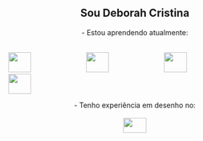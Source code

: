 <h2 align="center">Sou Deborah Cristina</h2>
<p align="center">
- Estou aprendendo atualmente:
<br><br>
 <div>
 <span>
  <img style="height: 40px; width: 30%;" src="https://commons.wikimedia.org/wiki/File:Webysther_20160423_-_Elephpant.svg"/>
<img style="height: 40px; width: 30%;" src="https://cdn.jsdelivr.net/gh/devicons/devicon/icons/html5/html5-original-wordmark.svg"/>
<img style="height: 40px; width: 30%;" src="https://cdn.jsdelivr.net/gh/devicons/devicon/icons/css3/css3-original-wordmark.svg"/>
<img style="height: 40px; width: 30%;" src="https://cdn.jsdelivr.net/gh/devicons/devicon/icons/csharp/csharp-original.svg"/>
 </span>
 </div>
</p>
<p align="center">
- Tenho experiência em desenho no:
<br><br>
<img style="height: 30px; width: 30%;" src="https://cdn.jsdelivr.net/gh/devicons/devicon/icons/photoshop/photoshop-plain.svg" />
 </p>        
 <p align="center">
<br><br>
          
<!---
DeborahCristinaOJ/DeborahCristinaOJ is a ✨ special ✨ repository because its `README.md` (this file) appears on your GitHub profile.
You can click the Preview link to take a look at your changes.
--->
